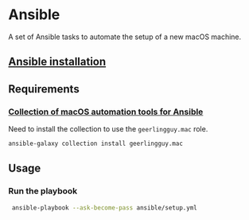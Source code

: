 # Ansible

A set of Ansible tasks to automate the setup of a new macOS machine.

## [Ansible installation](https://docs.ansible.com/ansible/latest/installation_guide/intro_installation.html)

## Requirements

### [Collection of macOS automation tools for Ansible](https://github.com/geerlingguy/ansible-collection-mac/tree/master)

Need to install the collection to use the `geerlingguy.mac` role.

```bash
ansible-galaxy collection install geerlingguy.mac
```

## Usage

### Run the playbook

```bash
 ansible-playbook --ask-become-pass ansible/setup.yml
```
